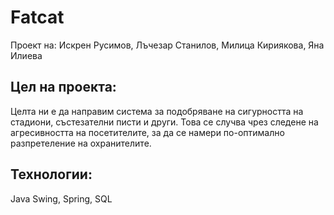 # Fatcat
Проект на: Искрен Русимов, Лъчезар Станилов, Милица Кириякова, Яна Илиева

## Цел на проекта:
Целта ни е да направим система за подобряване на сигурността на стадиони, състезателни писти и други. Това се случва чрез следене на агресивността на посетителите, за да се намери по-оптимално разпретеление на охранителите.

## Технологии:
Java Swing, Spring, SQL
